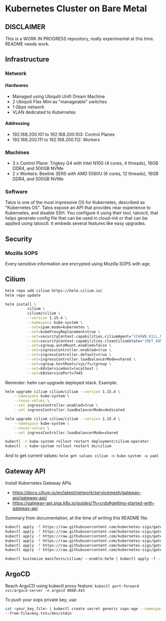 # Kubernetes Cluster on Bare Metal

## DISCLAIMER
This is a WORK IN PROGRESS repository, really experimental at this time.
README needs work.

## Infrastructure

### Network

#### Hardwares

- Managed using Ubiquiti Unifi Dream Machine
- 2 Ubiquiti Flex Mini as "manageable" switches
- 1 Gbps network
- VLAN dedicated to Kubernetes

#### Addressing

- 192.168.200.101 to 192.168.200.103: Control Planes
- 192.168.200.111 to 192.168.200.112: Workers

### Machines

- 3 x Control Plane: Trigkey G4 with Intel N100 (4 cores, 4 threads), 16GB DDR4, and 500GB NVMe
- 2 x Workers: Beelink SER5 with AMD 5560U (6 cores, 12 threads), 16GB DDR4, and 500GB NVMe

### Software

Talos is one of the most impressive OS for Kubernetes, described as "Kubernetes OS". Talos expose an API that provides near experience to Kubernetes, and disable SSH. You configure it using their tool, talosctl, that helps generate config file that can be used in cloud-init or that can be applied using talosctl. It embeds several features like easy upgrades.

## Security

### Mozilla SOPS

Every sensitive information are encrypted using Mozilla SOPS with age.

## Cilium

```bash
helm repo add cilium https://helm.cilium.io/
helm repo update

helm install \
          cilium \
          cilium/cilium \
          --version 1.15.4 \
          --namespace kube-system \
          --set=ipam.mode=kubernetes \
          --set=kubeProxyReplacement=true \
          --set=securityContext.capabilities.ciliumAgent="{CHOWN,KILL,NET_ADMIN,NET_RAW,IPC_LOCK,SYS_ADMIN,SYS_RESOURCE,DAC_OVERRIDE,FOWNER,SETGID,SETUID}" \
          --set=securityContext.capabilities.cleanCiliumState="{NET_ADMIN,SYS_ADMIN,SYS_RESOURCE}" \
          --set=cgroup.autoMount.enabled=false \
          --set=ingressController.enabled=true \
          --set=ingressController.default=true \
          --set=ingressController.loadbalancerMode=shared \
          --set=cgroup.hostRoot=/sys/fs/cgroup \
          --set=k8sServiceHost=localhost \
          --set=k8sServicePort=7445
```

Reminder: helm can upgrade deployed stack. Example:

```bash
helm upgrade cilium cilium/cilium --version 1.15.4 \
    --namespace kube-system \
    --reuse-values \
    --set ingressController.enabled=true \
    --set ingressController.loadbalancerMode=dedicated

helm upgrade cilium cilium/cilium --version 1.15.4 \
    --namespace kube-system \
    --reuse-values \
    --set ingressController.loadbalancerMode=shared

kubectl -n kube-system rollout restart deployment/cilium-operator
kubectl -n kube-system rollout restart ds/cilium
``` 

And to get current values:
`helm get values cilium -n kube-system -o yaml`

## Gateway API

Install Kubernetes Gateway APIs
- https://docs.cilium.io/en/latest/network/servicemesh/gateway-api/gateway-api/
- https://gateway-api.sigs.k8s.io/guides/?h=crds#getting-started-with-gateway-api

Summary from documentation, at the time of writing this README file:
```bash
kubectl apply -f https://raw.githubusercontent.com/kubernetes-sigs/gateway-api/v1.0.0/config/crd/standard/gateway.networking.k8s.io_gatewayclasses.yaml
kubectl apply -f https://raw.githubusercontent.com/kubernetes-sigs/gateway-api/v1.0.0/config/crd/standard/gateway.networking.k8s.io_gateways.yaml
kubectl apply -f https://raw.githubusercontent.com/kubernetes-sigs/gateway-api/v1.0.0/config/crd/standard/gateway.networking.k8s.io_httproutes.yaml
kubectl apply -f https://raw.githubusercontent.com/kubernetes-sigs/gateway-api/v1.0.0/config/crd/standard/gateway.networking.k8s.io_referencegrants.yaml
kubectl apply -f https://raw.githubusercontent.com/kubernetes-sigs/gateway-api/v1.0.0/config/crd/experimental/gateway.networking.k8s.io_grpcroutes.yaml
kubectl apply -f https://raw.githubusercontent.com/kubernetes-sigs/gateway-api/v1.0.0/config/crd/experimental/gateway.networking.k8s.io_tlsroutes.yaml
```

`kubectl kustomize manifests/cilium/ --enable-helm | kubectl apply -f -`

## ArgoCD

Reach ArgoCD using kubectl proxy feature:
`kubectl port-forward svc/argocd-server -n argocd 8080:443`

To push your sops private key, use:
```bash
cat <your_key_file> | kubectl create secret generic sops-age --namespace=argocd \
--from-file=key.txt=/dev/stdin
```